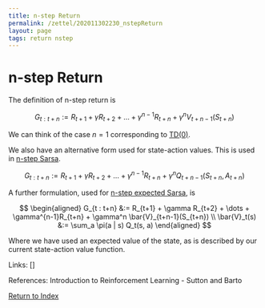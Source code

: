 ```yaml
---
title: n-step Return
permalink: /zettel/202011302230_nstepReturn
layout: page
tags: return nstep
---
```

# n-step Return

The definition of n-step return is 

$$ G_{t : t+n} := R_{t+1} + \gamma R_{t+2} + \dots + \gamma^{n-1}R_{t+n} + \gamma^nV_{t+n-1}(S_{t+n}) $$

We can think of the case $n=1$ corresponding to [TD(0)](202011302050_tabularTDZero).

We also have an alternative form used for state-action values. This is used in [n-step Sarsa](202011302235_nStepSarsa).

$$ G_{t : t+n} := R_{t+1} + \gamma R_{t+2} + \dots + \gamma^{n-1}R_{t+n} + \gamma^nQ_{t+n-1}(S_{t+n}, A_{t+n}) $$

A further formulation, used for [n-step expected Sarsa](TODOs), is

$$
\begin{aligned}
G_{t : t+n} &:= R_{t+1} + \gamma R_{t+2} + \dots + \gamma^{n-1}R_{t+n} + \gamma^n \bar{V}_{t+n-1}(S_{t+n}) \\
\bar{V}_t(s) &:= \sum_a \pi(a | s) Q_t(s, a) 
\end{aligned}
$$

Where we have used an expected value of the state, as is described by our current state-action value function.

Links: []

References: Introduction to Reinforcement Learning - Sutton and Barto

[Return to Index](index)